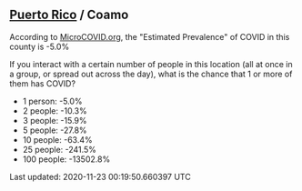 
## [Puerto Rico](/united-states/puerto-rico) / Coamo

According to [MicroCOVID.org](http://microcovid.org),
the "Estimated Prevalence" of COVID in this county is -5.0%

If you interact with a certain number of people in this location
(all at once in a group, or spread out across the day), what is the chance that
1 or more of them has COVID?

- 1 person: -5.0%
- 2 people: -10.3%
- 3 people: -15.9%
- 5 people: -27.8%
- 10 people: -63.4%
- 25 people: -241.5%
- 100 people: -13502.8%

Last updated: 2020-11-23 00:19:50.660397 UTC

